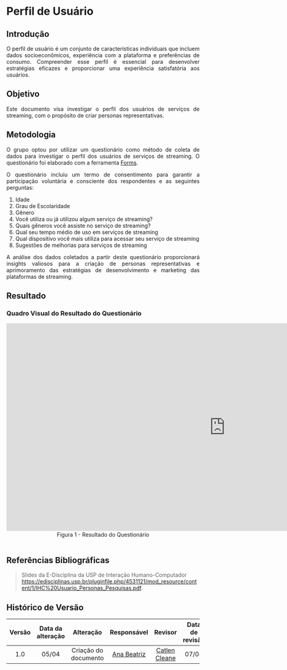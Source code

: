 # Perfil de Usuário

## Introdução

<div align="justify">
O perfil de usuário é um conjunto de características individuais que incluem dados socioeconômicos, experiência com a plataforma e preferências de consumo. Compreender esse perfil é essencial para desenvolver estratégias eficazes e proporcionar uma experiência satisfatória aos usuários.
</div>

## Objetivo

<div align="justify">
Este documento visa investigar o perfil dos usuários de serviços de streaming, com o propósito de criar personas representativas.
</div>

## Metodologia

<div align="justify">
O grupo optou por utilizar um questionário como método de coleta de dados para investigar o perfil dos usuários de serviços de streaming. O questionário foi elaborado com a ferramenta <a href="https://forms.office.com/">Forms</a>.

O questionário incluiu um termo de consentimento para garantir a participação voluntária e consciente dos respondentes e as seguintes perguntas:

1. Idade
2. Grau de Escolaridade
3. Gênero
4. Você utiliza ou já utilizou algum serviço de streaming?
5. Quais gêneros você assiste no serviço de streaming?
6. Qual seu tempo médio de uso em serviços de streaming
7. Qual dispositivo você mais utiliza para acessar seu serviço de streaming
8. Sugestões de melhorias para serviços de streaming

 A análise dos dados coletados a partir deste questionário proporcionará insights valiosos para a criação de personas representativas e aprimoramento das estratégias de desenvolvimento e marketing das plataformas de streaming.
</div>

## Resultado

### Quadro Visual do Resultado do Questionário

<iframe title="ARQ-Perfil" width="1140" height="541.25" src="https://app.powerbi.com/view?r=eyJrIjoiYmExYWJjYWEtMzkzYi00YWFlLThjOTAtOTA2ZGYwY2UzMGFhIiwidCI6ImViMDkwNDIwLTQ0NGMtNDNmNy05MWYyLTRiOGRhNmJmZThlMSJ9" frameborder="0" allowFullScreen="true"></iframe>
<div align="center">Figura 1 - Resultado do Questionário</div>
</div>
<br>

## Referências Bibliográficas

> Slides da E-Disciplina da USP de Interação Humano-Computador https://edisciplinas.usp.br/pluginfile.php/4531121/mod_resource/content/1/IHC%20Usuario_Personas_Pesquisas.pdf.


## Histórico de Versão

| Versão | Data da alteração |             Alteração             |                   Responsável                   |                     Revisor                     | Data de revisão |
| :----: | :---------------: | :-------------------------------: | :---------------------------------------------: | :---------------------------------------------: | :-------------: |
|  1.0   |       05/04       |         Criação do documento        | [Ana Beatriz](https://github.com/anabfs) |[Catlen Cleane](https://github.com/catlenc)|07/04|